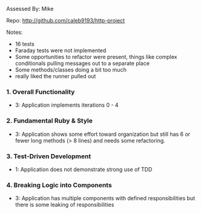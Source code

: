 Assessed By: Mike

Repo: http://github.com/caleb9193/http-project

Notes:
* 16 tests
* Faraday tests were not implemented
* Some opportunities to refactor were present, things like complex conditionals
pulling messages out to a separate place
* Some methods/classes doing a bit too much
* really liked the runner pulled out

### 1. Overall Functionality
* 3: Application implements iterations 0 - 4


### 2. Fundamental Ruby & Style

* 3:  Application shows some effort toward organization but still has 6 or fewer long methods (> 8 lines) and needs some refactoring.

### 3. Test-Driven Development

* 1: Application does not demonstrate strong use of TDD

### 4. Breaking Logic into Components

* 3: Application has multiple components with defined responsibilities but there is some leaking of responsibilities
